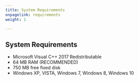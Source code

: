 ```yaml
---
title: System Requirements
onpagelink: requirements
weight: 1

---
```


System Requirements
-------------------

- Microsoft Visual C++ 2017 Redistributable
- 64 MB RAM (RECOMMENDED)
- 750 MB free fixed disk
- Windows XP, VISTA, Windows 7, Windows 8, Windows 10
 